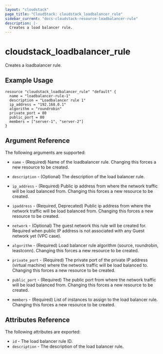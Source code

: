 ```yaml
---
layout: "cloudstack"
page_title: "CloudStack: cloudstack_loadbalancer_rule"
sidebar_current: "docs-cloudstack-resource-loadbalancer-rule"
description: |-
  Creates a load balancer rule.
---
```


# cloudstack\_loadbalancer\_rule

Creates a loadbalancer rule.

## Example Usage

```
resource "cloudstack_loadbalancer_rule" "default" {
  name = "loadbalancer-rule-1"
  description = "Loadbalancer rule 1"
  ip_address = "192.168.0.1"
  algorithm = "roundrobin"
  private_port = 80
  public_port = 80
  members = ["server-1", "server-2"]
}
```

## Argument Reference

The following arguments are supported:

* `name` - (Required) Name of the loadbalancer rule.
    Changing this forces a new resource to be created.

* `description` - (Optional) The description of the load balancer rule.

* `ip_address` - (Required) Public ip address from where the network traffic
    will be load balanced from. Changing this forces a new resource to be
    created.

* `ipaddress` - (Required, Deprecated) Public ip address from where the
    network traffic will be load balanced from. Changing this forces a new
    resource to be created.

* `network` - (Optional) The guest network this rule will be created for.
    Required when public IP address is not associated with any Guest network
    yet (VPC case).

* `algorithm` - (Required) Load balancer rule algorithm (source, roundrobin,
    leastconn). Changing this forces a new resource to be created.

* `private_port` - (Required) The private port of the private IP address 
    (virtual machine) where the network traffic will be load balanced to.
    Changing this forces a new resource to be created.

* `public_port` - (Required) The public port from where the network traffic
    will be load balanced from. Changing this forces a new resource to be
    created.

* `members` - (Required) List of instances to assign to the load balancer rule.
    Changing this forces a new resource to be created.

## Attributes Reference

The following attributes are exported:

* `id` - The load balancer rule ID.
* `description` - The description of the load balancer rule.
